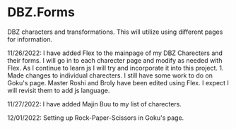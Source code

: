 # DBZ.Forms
DBZ characters and transformations. 
This will utilize using different pages for information. 

11/26/2022:
I have added Flex to the mainpage of my DBZ Charecters and their forms. I will go in to each charecter page and modify as needed with Flex. As I continue to learn js I will try and incorporate it into this project. 
	1. Made changes to individual charecters. I still have some work to do on Goku's page. Master Roshi and Broly have been edited using Flex. I expect I will revisit them to add js language. 

11/27/2022:
I have added Majin Buu to my list of charecters. 

12/01/2022:
Setting up Rock-Paper-Scissors in Goku's page.